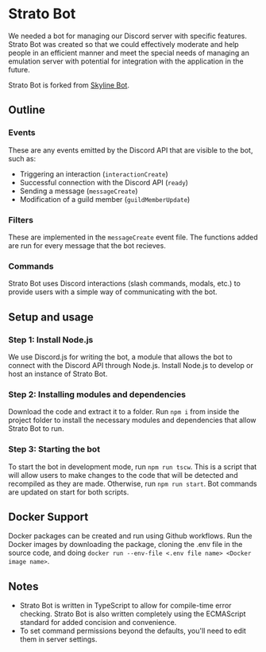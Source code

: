# Strato Bot

We needed a bot for managing our Discord server with specific features. Strato Bot was created so that we could effectively moderate and help people in an efficient manner and meet the special needs of managing an emulation server with potential for integration with the application in the future.

Strato Bot is forked from [Skyline Bot](https://github.com/skyline-emu/skyline-bot).

## Outline

### Events

These are any events emitted by the Discord API that are visible to the bot, such as:

- Triggering an interaction (`interactionCreate`)
- Successful connection with the Discord API (`ready`)
- Sending a message (`messageCreate`)
- Modification of a guild member (`guildMemberUpdate`)

### Filters

These are implemented in the `messageCreate` event file. The functions added are run for every message that the bot recieves.

### Commands

Strato Bot uses Discord interactions (slash commands, modals, etc.) to provide users with a simple way of communicating with the bot.

## Setup and usage

### Step 1: Install Node.js

We use Discord.js for writing the bot, a module that allows the bot to connect with the Discord API through Node.js. Install Node.js to develop or host an instance of Strato Bot.

### Step 2: Installing modules and dependencies

Download the code and extract it to a folder. Run `npm i` from inside the project folder to install the necessary modules and dependencies that allow Strato Bot to run.

### Step 3: Starting the bot

To start the bot in development mode, run `npm run tscw`. This is a script that will allow users to make changes to the code that will be detected and recompiled as they are made. Otherwise, run `npm run start`. Bot commands are updated on start for both scripts.

## Docker Support

Docker packages can be created and run using Github workflows. Run the Docker images by downloading the package, cloning the .env file in the source code, and doing `docker run --env-file <.env file name> <Docker image name>`.

## Notes

- Strato Bot is written in TypeScript to allow for compile-time error checking. Strato Bot is also written completely using the ECMAScript standard for added concision and convenience.
- To set command permissions beyond the defaults, you'll need to edit them in server settings.
